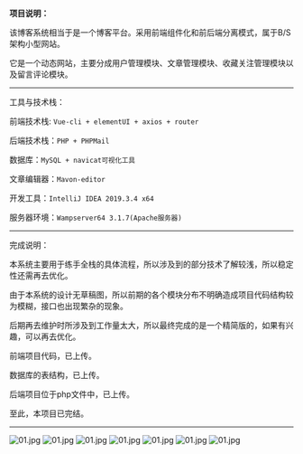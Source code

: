 **项目说明：**

该博客系统相当于是一个博客平台。采用前端组件化和前后端分离模式，属于B/S架构小型网站。

它是一个动态网站，主要分成用户管理模块、文章管理模块、收藏关注管理模块以及留言评论模块。

<hr>
工具与技术栈：

前端技术栈: `Vue-cli + elementUI + axios + router`

后端技术栈：`PHP + PHPMail`

数据库：`MySQL + navicat可视化工具`

文章编辑器：`Mavon-editor`

开发工具：`IntelliJ IDEA 2019.3.4 x64`

服务器环境：`Wampserver64 3.1.7(Apache服务器)`
<hr>
完成说明：

本系统主要用于练手全栈的具体流程，所以涉及到的部分技术了解较浅，所以稳定性还需再去优化。

由于本系统的设计无草稿图，所以前期的各个模块分布不明确造成项目代码结构较为模糊，接口也出现繁杂的现象。

后期再去维护时所涉及到工作量太大，所以最终完成的是一个精简版的，如果有兴趣，可以再去优化。

前端项目代码，已上传。

数据库的表结构，已上传。

后端项目位于php文件中，已上传。

至此，本项目已完结。
<hr>


![01.jpg](http://localhost/graduation_project/blog2/src/assets/projectImg/login.png)
![01.jpg](http://localhost/graduation_project/blog2/src/assets/projectImg/mavon.png)
![01.jpg](http://localhost/graduation_project/blog2/src/assets/projectImg/password.png)
![01.jpg](http://localhost/graduation_project/blog2/src/assets/projectImg/index.png)
![01.jpg](http://localhost/graduation_project/blog2/src/assets/projectImg/article.png)
![01.jpg](http://localhost/graduation_project/blog2/src/assets/projectImg/collection.png)
![01.jpg](http://localhost/graduation_project/blog2/src/assets/projectImg/comment.png)
